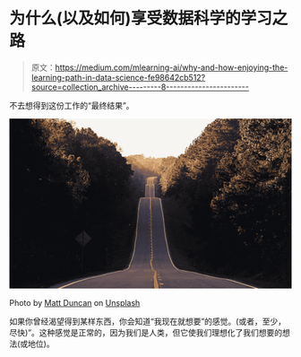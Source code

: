 # 为什么(以及如何)享受数据科学的学习之路

> 原文：<https://medium.com/mlearning-ai/why-and-how-enjoying-the-learning-path-in-data-science-fe98642cb512?source=collection_archive---------8----------------------->

不去想得到这份工作的“最终结果”。

![](img/c4748ac2e2a6c84a39c871e3f1dc7a7f.png)

Photo by [Matt Duncan](https://unsplash.com/@foxxmd?utm_source=unsplash&utm_medium=referral&utm_content=creditCopyText) on [Unsplash](https://unsplash.com/s/photos/path?utm_source=unsplash&utm_medium=referral&utm_content=creditCopyText)

如果你曾经渴望得到某样东西，你会知道“我现在就想要”的感觉。(或者，至少，尽快)”。这种感觉是正常的，因为我们是人类，但它使我们理想化了我们想要的想法(或地位)。